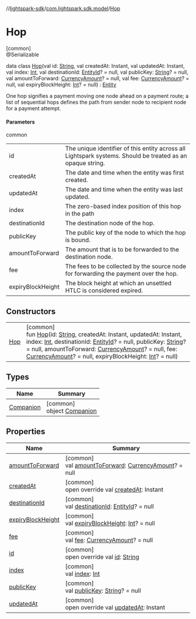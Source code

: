 //[lightspark-sdk](../../../index.md)/[com.lightspark.sdk.model](../index.md)/[Hop](index.md)

# Hop

[common]\
@Serializable

data class [Hop](index.md)(val id: [String](https://kotlinlang.org/api/latest/jvm/stdlib/kotlin/-string/index.html), val createdAt: Instant, val updatedAt: Instant, val index: [Int](https://kotlinlang.org/api/latest/jvm/stdlib/kotlin/-int/index.html), val destinationId: [EntityId](../-entity-id/index.md)? = null, val publicKey: [String](https://kotlinlang.org/api/latest/jvm/stdlib/kotlin/-string/index.html)? = null, val amountToForward: [CurrencyAmount](../-currency-amount/index.md)? = null, val fee: [CurrencyAmount](../-currency-amount/index.md)? = null, val expiryBlockHeight: [Int](https://kotlinlang.org/api/latest/jvm/stdlib/kotlin/-int/index.html)? = null) : [Entity](../-entity/index.md)

One hop signifies a payment moving one node ahead on a payment route; a list of sequential hops defines the path from sender node to recipient node for a payment attempt.

#### Parameters

common

| | |
|---|---|
| id | The unique identifier of this entity across all Lightspark systems. Should be treated as an opaque string. |
| createdAt | The date and time when the entity was first created. |
| updatedAt | The date and time when the entity was last updated. |
| index | The zero-based index position of this hop in the path |
| destinationId | The destination node of the hop. |
| publicKey | The public key of the node to which the hop is bound. |
| amountToForward | The amount that is to be forwarded to the destination node. |
| fee | The fees to be collected by the source node for forwarding the payment over the hop. |
| expiryBlockHeight | The block height at which an unsettled HTLC is considered expired. |

## Constructors

| | |
|---|---|
| [Hop](-hop.md) | [common]<br>fun [Hop](-hop.md)(id: [String](https://kotlinlang.org/api/latest/jvm/stdlib/kotlin/-string/index.html), createdAt: Instant, updatedAt: Instant, index: [Int](https://kotlinlang.org/api/latest/jvm/stdlib/kotlin/-int/index.html), destinationId: [EntityId](../-entity-id/index.md)? = null, publicKey: [String](https://kotlinlang.org/api/latest/jvm/stdlib/kotlin/-string/index.html)? = null, amountToForward: [CurrencyAmount](../-currency-amount/index.md)? = null, fee: [CurrencyAmount](../-currency-amount/index.md)? = null, expiryBlockHeight: [Int](https://kotlinlang.org/api/latest/jvm/stdlib/kotlin/-int/index.html)? = null) |

## Types

| Name | Summary |
|---|---|
| [Companion](-companion/index.md) | [common]<br>object [Companion](-companion/index.md) |

## Properties

| Name | Summary |
|---|---|
| [amountToForward](amount-to-forward.md) | [common]<br>val [amountToForward](amount-to-forward.md): [CurrencyAmount](../-currency-amount/index.md)? = null |
| [createdAt](created-at.md) | [common]<br>open override val [createdAt](created-at.md): Instant |
| [destinationId](destination-id.md) | [common]<br>val [destinationId](destination-id.md): [EntityId](../-entity-id/index.md)? = null |
| [expiryBlockHeight](expiry-block-height.md) | [common]<br>val [expiryBlockHeight](expiry-block-height.md): [Int](https://kotlinlang.org/api/latest/jvm/stdlib/kotlin/-int/index.html)? = null |
| [fee](fee.md) | [common]<br>val [fee](fee.md): [CurrencyAmount](../-currency-amount/index.md)? = null |
| [id](id.md) | [common]<br>open override val [id](id.md): [String](https://kotlinlang.org/api/latest/jvm/stdlib/kotlin/-string/index.html) |
| [index](--index--.md) | [common]<br>val [index](--index--.md): [Int](https://kotlinlang.org/api/latest/jvm/stdlib/kotlin/-int/index.html) |
| [publicKey](public-key.md) | [common]<br>val [publicKey](public-key.md): [String](https://kotlinlang.org/api/latest/jvm/stdlib/kotlin/-string/index.html)? = null |
| [updatedAt](updated-at.md) | [common]<br>open override val [updatedAt](updated-at.md): Instant |
